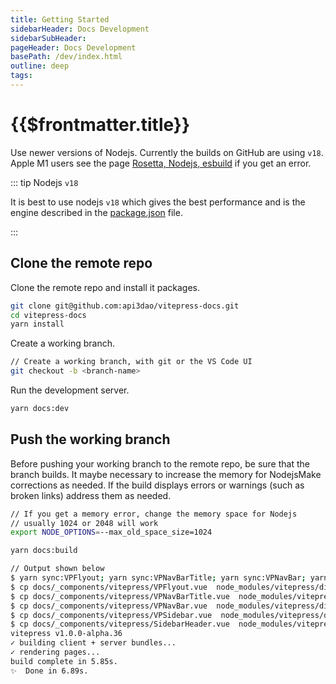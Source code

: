 ```yaml
---
title: Getting Started
sidebarHeader: Docs Development
sidebarSubHeader:
pageHeader: Docs Development
basePath: /dev/index.html
outline: deep
tags:
---
```


<PageHeader/>

# {{$frontmatter.title}}

Use newer versions of Nodejs. Currently the builds on GitHub are using `v18`.
Apple M1 users see the page [Rosetta, Nodejs, esbuild](./rosetta.md) if you get
an error.

::: tip Nodejs `v18`

It is best to use nodejs `v18` which gives the best performance and is the
engine described in the
[package.json<ExternalLinkImage/>](https://github.com/api3dao/vitepress-docs/blob/main/package.json)
file.

:::

## Clone the remote repo

Clone the remote repo and install it packages.

```sh
git clone git@github.com:api3dao/vitepress-docs.git
cd vitepress-docs
yarn install
```

Create a working branch.

```sh
// Create a working branch, with git or the VS Code UI
git checkout -b <branch-name>
```

Run the development server.

```sh
yarn docs:dev
```

## Push the working branch

Before pushing your working branch to the remote repo, be sure that the branch
builds. It maybe necessary to increase the memory for NodejsMake corrections as
needed. If the build displays errors or warnings (such as broken links) address
them as needed.

```sh
// If you get a memory error, change the memory space for Nodejs
// usually 1024 or 2048 will work
export NODE_OPTIONS=--max_old_space_size=1024
```

```sh
yarn docs:build

// Output shown below
$ yarn sync:VPFlyout; yarn sync:VPNavBarTitle; yarn sync:VPNavBar; yarn sync:VPSidebar; yarn sync:sidebarHeader; vitepress build docs;
$ cp docs/_components/vitepress/VPFlyout.vue  node_modules/vitepress/dist/client/theme-default/components/VPFlyout.vue
$ cp docs/_components/vitepress/VPNavBarTitle.vue  node_modules/vitepress/dist/client/theme-default/components/VPNavBarTitle.vue
$ cp docs/_components/vitepress/VPNavBar.vue  node_modules/vitepress/dist/client/theme-default/components/VPNavBar.vue
$ cp docs/_components/vitepress/VPSidebar.vue  node_modules/vitepress/dist/client/theme-default/components/VPSidebar.vue
$ cp docs/_components/vitepress/SidebarHeader.vue  node_modules/vitepress/dist/client/theme-default/components/SidebarHeader.vue
vitepress v1.0.0-alpha.36
✓ building client + server bundles...
✓ rendering pages...
build complete in 5.85s.
✨  Done in 6.89s.
```
